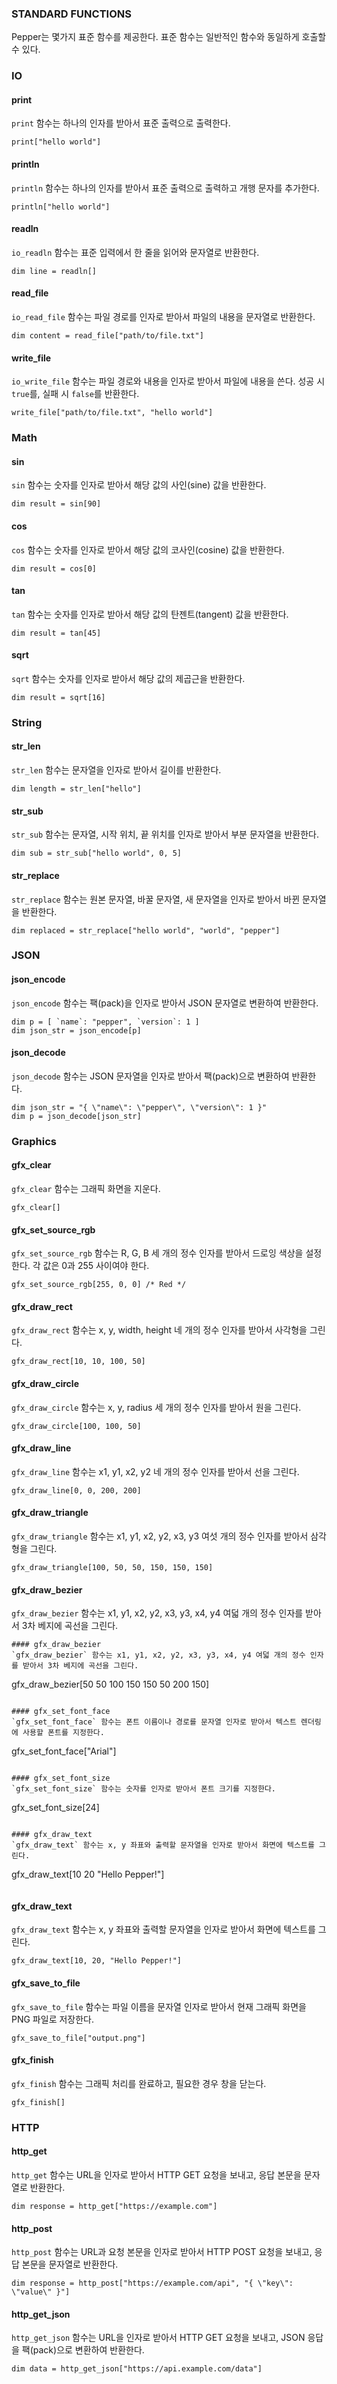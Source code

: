 ### STANDARD FUNCTIONS
Pepper는 몇가지 표준 함수를 제공한다. 표준 함수는 일반적인 함수와 동일하게 호출할 수 있다.

### IO

#### print
`print` 함수는 하나의 인자를 받아서 표준 출력으로 출력한다.
```
print["hello world"]
```

#### println
`println` 함수는 하나의 인자를 받아서 표준 출력으로 출력하고 개행 문자를 추가한다.
```
println["hello world"]
```

#### readln
`io_readln` 함수는 표준 입력에서 한 줄을 읽어와 문자열로 반환한다.
```
dim line = readln[]
```

#### read_file
`io_read_file` 함수는 파일 경로를 인자로 받아서 파일의 내용을 문자열로 반환한다.
```
dim content = read_file["path/to/file.txt"]
```

#### write_file
`io_write_file` 함수는 파일 경로와 내용을 인자로 받아서 파일에 내용을 쓴다. 성공 시 `true`를, 실패 시 `false`를 반환한다.
```
write_file["path/to/file.txt", "hello world"]
```

### Math

#### sin
`sin` 함수는 숫자를 인자로 받아서 해당 값의 사인(sine) 값을 반환한다.
```
dim result = sin[90]
```

#### cos
`cos` 함수는 숫자를 인자로 받아서 해당 값의 코사인(cosine) 값을 반환한다.
```
dim result = cos[0]
```

#### tan
`tan` 함수는 숫자를 인자로 받아서 해당 값의 탄젠트(tangent) 값을 반환한다.
```
dim result = tan[45]
```

#### sqrt
`sqrt` 함수는 숫자를 인자로 받아서 해당 값의 제곱근을 반환한다.
```
dim result = sqrt[16]
```

### String

#### str_len
`str_len` 함수는 문자열을 인자로 받아서 길이를 반환한다.
```
dim length = str_len["hello"]
```

#### str_sub
`str_sub` 함수는 문자열, 시작 위치, 끝 위치를 인자로 받아서 부분 문자열을 반환한다.
```
dim sub = str_sub["hello world", 0, 5]
```

#### str_replace
`str_replace` 함수는 원본 문자열, 바꿀 문자열, 새 문자열을 인자로 받아서 바뀐 문자열을 반환한다.
```
dim replaced = str_replace["hello world", "world", "pepper"]
```

### JSON

#### json_encode
`json_encode` 함수는 팩(pack)을 인자로 받아서 JSON 문자열로 변환하여 반환한다.
```
dim p = [ `name`: "pepper", `version`: 1 ]
dim json_str = json_encode[p]
```

#### json_decode
`json_decode` 함수는 JSON 문자열을 인자로 받아서 팩(pack)으로 변환하여 반환한다.
```
dim json_str = "{ \"name\": \"pepper\", \"version\": 1 }"
dim p = json_decode[json_str]
```

### Graphics

#### gfx_clear
`gfx_clear` 함수는 그래픽 화면을 지운다.
```
gfx_clear[]
```

#### gfx_set_source_rgb
`gfx_set_source_rgb` 함수는 R, G, B 세 개의 정수 인자를 받아서 드로잉 색상을 설정한다. 각 값은 0과 255 사이여야 한다.
```
gfx_set_source_rgb[255, 0, 0] /* Red */
```

#### gfx_draw_rect
`gfx_draw_rect` 함수는 x, y, width, height 네 개의 정수 인자를 받아서 사각형을 그린다.
```
gfx_draw_rect[10, 10, 100, 50]
```

#### gfx_draw_circle
`gfx_draw_circle` 함수는 x, y, radius 세 개의 정수 인자를 받아서 원을 그린다.
```
gfx_draw_circle[100, 100, 50]
```

#### gfx_draw_line
`gfx_draw_line` 함수는 x1, y1, x2, y2 네 개의 정수 인자를 받아서 선을 그린다.
```
gfx_draw_line[0, 0, 200, 200]
```

#### gfx_draw_triangle
`gfx_draw_triangle` 함수는 x1, y1, x2, y2, x3, y3 여섯 개의 정수 인자를 받아서 삼각형을 그린다.
```
gfx_draw_triangle[100, 50, 50, 150, 150, 150]
```

#### gfx_draw_bezier
`gfx_draw_bezier` 함수는 x1, y1, x2, y2, x3, y3, x4, y4 여덟 개의 정수 인자를 받아서 3차 베지에 곡선을 그린다.
```
#### gfx_draw_bezier
`gfx_draw_bezier` 함수는 x1, y1, x2, y2, x3, y3, x4, y4 여덟 개의 정수 인자를 받아서 3차 베지에 곡선을 그린다.
```
gfx_draw_bezier[50 50 100 150 150 50 200 150]
```

#### gfx_set_font_face
`gfx_set_font_face` 함수는 폰트 이름이나 경로를 문자열 인자로 받아서 텍스트 렌더링에 사용할 폰트를 지정한다.
```
gfx_set_font_face["Arial"]
```

#### gfx_set_font_size
`gfx_set_font_size` 함수는 숫자를 인자로 받아서 폰트 크기를 지정한다.
```
gfx_set_font_size[24]
```

#### gfx_draw_text
`gfx_draw_text` 함수는 x, y 좌표와 출력할 문자열을 인자로 받아서 화면에 텍스트를 그린다.
```
gfx_draw_text[10 20 "Hello Pepper!"]
```
```

#### gfx_draw_text
`gfx_draw_text` 함수는 x, y 좌표와 출력할 문자열을 인자로 받아서 화면에 텍스트를 그린다.
```
gfx_draw_text[10, 20, "Hello Pepper!"]
```

#### gfx_save_to_file
`gfx_save_to_file` 함수는 파일 이름을 문자열 인자로 받아서 현재 그래픽 화면을 PNG 파일로 저장한다.
```
gfx_save_to_file["output.png"]
```

#### gfx_finish
`gfx_finish` 함수는 그래픽 처리를 완료하고, 필요한 경우 창을 닫는다.
```
gfx_finish[]
```

### HTTP

#### http_get
`http_get` 함수는 URL을 인자로 받아서 HTTP GET 요청을 보내고, 응답 본문을 문자열로 반환한다.
```
dim response = http_get["https://example.com"]
```

#### http_post
`http_post` 함수는 URL과 요청 본문을 인자로 받아서 HTTP POST 요청을 보내고, 응답 본문을 문자열로 반환한다.
```
dim response = http_post["https://example.com/api", "{ \"key\": \"value\" }"]
```

#### http_get_json
`http_get_json` 함수는 URL을 인자로 받아서 HTTP GET 요청을 보내고, JSON 응답을 팩(pack)으로 변환하여 반환한다.
```
dim data = http_get_json["https://api.example.com/data"]
```
